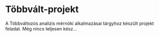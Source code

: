 # Többvált-projekt
A Többváltozós analízis mérnöki alkalmazásai tárgyhoz készült projekt feladat. Még nincs teljesen kész...

